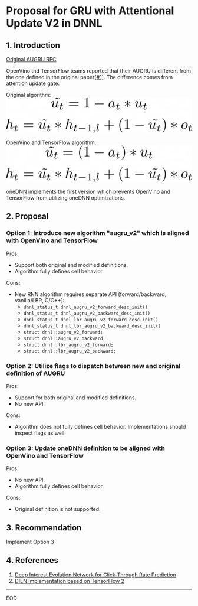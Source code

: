 Proposal for GRU with Attentional Update V2 in DNNL
===================================================

## 1. Introduction

[Original AUGRU RFC](README.md)

OpenVino tnd TensorFlow teams reported that their AUGRU is different from the
one defined in the original paper[[#1]][1]. The difference comes from attention
update gate: 

Original algorithm:
![AUGRU-UPDATE-GATE](formula-augru-update.png)

OpenVino and TensorFlow algorithm:
![AUGRU-V2-UPDATE-GATE](formula-augru-v2-update.png)

oneDNN implements the first version which prevents OpenVino and TensorFlow from
utilizing oneDNN optimizations.


## 2. Proposal

### Option 1: Introduce new algorithm "augru_v2" which is aligned with OpenVino and TensorFlow

Pros:
- Support both original and modified definitions.
- Algorithm fully defines cell behavior.

Cons:
- New RNN algorithm requires separate API (forward/backward, vanilla/LBR, C/C++):
  - `dnnl_status_t dnnl_augru_v2_forward_desc_init()`
  - `dnnl_status_t dnnl_augru_v2_backward_desc_init()`
  - `dnnl_status_t dnnl_lbr_augru_v2_forward_desc_init()`
  - `dnnl_status_t dnnl_lbr_augru_v2_backward_desc_init()`
  - `struct dnnl::augru_v2_forward;`
  - `struct dnnl::augru_v2_backward;`
  - `struct dnnl::lbr_augru_v2_forward;`
  - `struct dnnl::lbr_augru_v2_backward;`

### Option 2: Utilize flags to dispatch between new and original definition of AUGRU

Pros:
- Support for both original and modified definitions.
- No new API.

Cons:
- Algorithm does not fully defines cell behavior. Implementations should inspect flags as well.

### Option 3: Update oneDNN definition to be aligned with OpenVino and TensorFlow

Pros:
- No new API.
- Algorithm fully defines cell behavior.

Cons:
- Original definition is not supported.


## 3. Recommendation

Implement Option 3

## 4. References

1. [Deep Interest Evolution Network for Click-Through Rate Prediction][1]
2. [DIEN implementation based on TensorFlow 2][2]

[1]: https://arxiv.org/pdf/1809.03672.pdf
[2]: https://github.com/alibaba/ai-matrix/tree/master/macro_benchmark/DIEN_TF2

---

EOD
